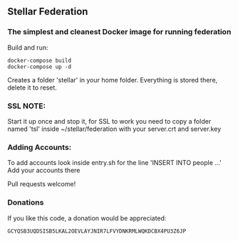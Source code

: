  ## Stellar Federation  

### The simplest and cleanest Docker image for running federation

Build and run:
```
docker-compose build
docker-compose up -d
```

Creates a folder 'stellar' in your home folder.  Everything is stored there, delete it to reset.

### SSL NOTE:
Start it up once and stop it, for SSL to work you need to copy a folder named 'tsl' inside ~/stellar/federation with your server.crt and server.key

### Adding Accounts:

To add accounts look inside entry.sh for the line 'INSERT INTO people ...'
Add your accounts there

Pull requests welcome!

### Donations
If you like this code, a donation would be appreciated:
```
GCYQSB3UQDSISB5LKAL2OEVLAYJNIR7LFVYDNKRMLWQKDCBX4PU3Z6JP
```
